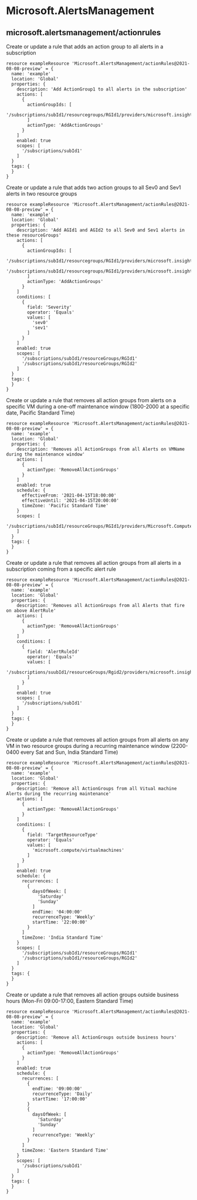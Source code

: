 # Microsoft.AlertsManagement

## microsoft.alertsmanagement/actionrules

Create or update a rule that adds an action group to all alerts in a subscription
```bicep
resource exampleResource 'Microsoft.AlertsManagement/actionRules@2021-08-08-preview' = {
  name: 'example'
  location: 'Global'
  properties: {
    description: 'Add ActionGroup1 to all alerts in the subscription'
    actions: [
      {
        actionGroupIds: [
          '/subscriptions/subId1/resourcegroups/RGId1/providers/microsoft.insights/actiongroups/ActionGroup1'
        ]
        actionType: 'AddActionGroups'
      }
    ]
    enabled: true
    scopes: [
      '/subscriptions/subId1'
    ]
  }
  tags: {
  }
}
```

Create or update a rule that adds two action groups to all Sev0 and Sev1 alerts in two resource groups
```bicep
resource exampleResource 'Microsoft.AlertsManagement/actionRules@2021-08-08-preview' = {
  name: 'example'
  location: 'Global'
  properties: {
    description: 'Add AGId1 and AGId2 to all Sev0 and Sev1 alerts in these resourceGroups'
    actions: [
      {
        actionGroupIds: [
          '/subscriptions/subId1/resourcegroups/RGId1/providers/microsoft.insights/actiongroups/AGId1'
          '/subscriptions/subId1/resourcegroups/RGId1/providers/microsoft.insights/actiongroups/AGId2'
        ]
        actionType: 'AddActionGroups'
      }
    ]
    conditions: [
      {
        field: 'Severity'
        operator: 'Equals'
        values: [
          'sev0'
          'sev1'
        ]
      }
    ]
    enabled: true
    scopes: [
      '/subscriptions/subId1/resourceGroups/RGId1'
      '/subscriptions/subId1/resourceGroups/RGId2'
    ]
  }
  tags: {
  }
}
```

Create or update a rule that removes all action groups from alerts on a specific VM during a one-off maintenance window (1800-2000 at a specific date, Pacific Standard Time)
```bicep
resource exampleResource 'Microsoft.AlertsManagement/actionRules@2021-08-08-preview' = {
  name: 'example'
  location: 'Global'
  properties: {
    description: 'Removes all ActionGroups from all Alerts on VMName during the maintenance window'
    actions: [
      {
        actionType: 'RemoveAllActionGroups'
      }
    ]
    enabled: true
    schedule: {
      effectiveFrom: '2021-04-15T18:00:00'
      effectiveUntil: '2021-04-15T20:00:00'
      timeZone: 'Pacific Standard Time'
    }
    scopes: [
      '/subscriptions/subId1/resourceGroups/RGId1/providers/Microsoft.Compute/virtualMachines/VMName'
    ]
  }
  tags: {
  }
}
```

Create or update a rule that removes all action groups from all alerts in a subscription coming from a specific alert rule
```bicep
resource exampleResource 'Microsoft.AlertsManagement/actionRules@2021-08-08-preview' = {
  name: 'example'
  location: 'Global'
  properties: {
    description: 'Removes all ActionGroups from all Alerts that fire on above AlertRule'
    actions: [
      {
        actionType: 'RemoveAllActionGroups'
      }
    ]
    conditions: [
      {
        field: 'AlertRuleId'
        operator: 'Equals'
        values: [
          '/subscriptions/suubId1/resourceGroups/Rgid2/providers/microsoft.insights/activityLogAlerts/RuleName'
        ]
      }
    ]
    enabled: true
    scopes: [
      '/subscriptions/subId1'
    ]
  }
  tags: {
  }
}
```

Create or update a rule that removes all action groups from all alerts on any VM in two resource groups during a recurring maintenance window (2200-0400 every Sat and Sun, India Standard Time)
```bicep
resource exampleResource 'Microsoft.AlertsManagement/actionRules@2021-08-08-preview' = {
  name: 'example'
  location: 'Global'
  properties: {
    description: 'Remove all ActionGroups from all Vitual machine Alerts during the recurring maintenance'
    actions: [
      {
        actionType: 'RemoveAllActionGroups'
      }
    ]
    conditions: [
      {
        field: 'TargetResourceType'
        operator: 'Equals'
        values: [
          'microsoft.compute/virtualmachines'
        ]
      }
    ]
    enabled: true
    schedule: {
      recurrences: [
        {
          daysOfWeek: [
            'Saturday'
            'Sunday'
          ]
          endTime: '04:00:00'
          recurrenceType: 'Weekly'
          startTime: '22:00:00'
        }
      ]
      timeZone: 'India Standard Time'
    }
    scopes: [
      '/subscriptions/subId1/resourceGroups/RGId1'
      '/subscriptions/subId1/resourceGroups/RGId2'
    ]
  }
  tags: {
  }
}
```

Create or update a rule that removes all action groups outside business hours (Mon-Fri 09:00-17:00, Eastern Standard Time)
```bicep
resource exampleResource 'Microsoft.AlertsManagement/actionRules@2021-08-08-preview' = {
  name: 'example'
  location: 'Global'
  properties: {
    description: 'Remove all ActionGroups outside business hours'
    actions: [
      {
        actionType: 'RemoveAllActionGroups'
      }
    ]
    enabled: true
    schedule: {
      recurrences: [
        {
          endTime: '09:00:00'
          recurrenceType: 'Daily'
          startTime: '17:00:00'
        }
        {
          daysOfWeek: [
            'Saturday'
            'Sunday'
          ]
          recurrenceType: 'Weekly'
        }
      ]
      timeZone: 'Eastern Standard Time'
    }
    scopes: [
      '/subscriptions/subId1'
    ]
  }
  tags: {
  }
}
```
